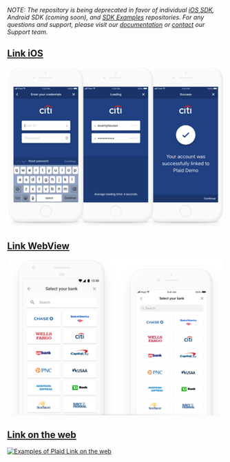*NOTE: The repository is being deprecated in favor of individual [iOS SDK](https://github.com/plaid/plaid-ios), Android SDK (coming soon), and [SDK Examples](https://github.com/plaid/link-examples) repositories. For any questions and support, please visit our [documentation](https://plaid.com/docs) or [contact](https://dashboard.plaid.com/support/new) our Support team.*

## [Link iOS](https://github.com/plaid/plaid-ios)

[![Examples of Plaid Link iOS](/assets/link-ios-screenshot.png)](ios)

## [Link WebView](webviews)

[![Examples of Plaid Link WebView](assets/link-webview-screenshot.png)](webviews)

## [Link on the web](web)

[![Examples of Plaid Link on the web](https://s3.amazonaws.com/plaid-blog-theme/production/2018/02/csa_lineup.png)](web)
